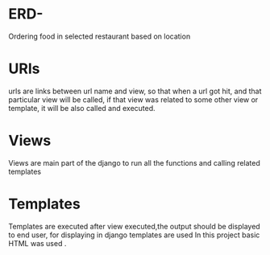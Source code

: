 # ERD-
Ordering food in selected restaurant based on location

# URls
urls are links between url name and view, so that when a url got hit, and that particular view will be called, if that view was related to some other view or template, it will be also called and executed.

# Views
Views are main part of the django to run all the functions and calling related templates

# Templates
Templates are executed after view executed,the output should be displayed to end user, for displaying in django templates are used
In this project basic HTML was used .
